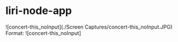 # liri-node-app


![concert-this_noInput](./Screen Captures/concert-this_noInput.JPG)
Format: ![concert-this_noInput]